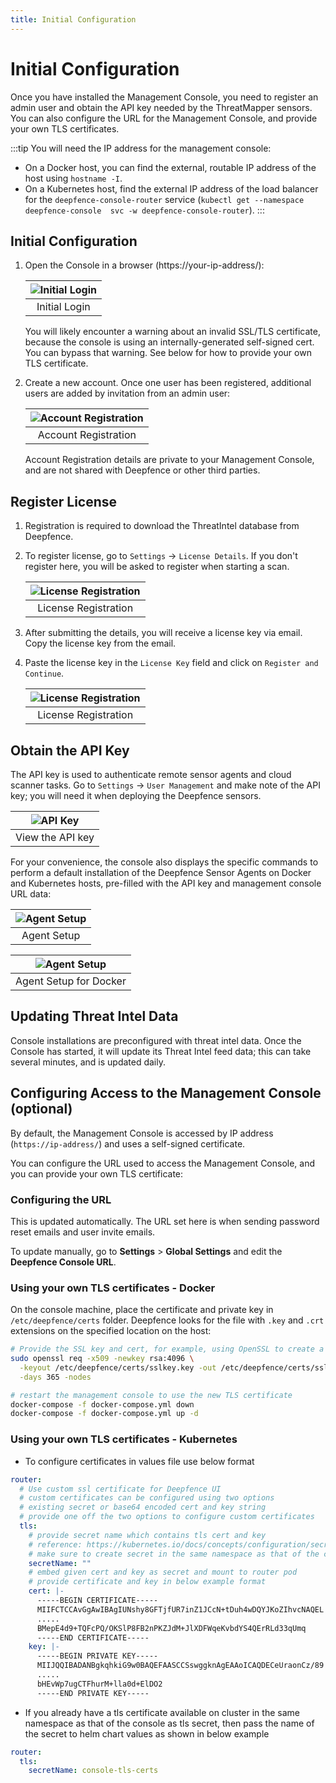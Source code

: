 ```yaml
---
title: Initial Configuration
---
```


# Initial Configuration

Once you have installed the Management Console, you need to register an admin user and obtain the API key needed by the ThreatMapper sensors.  You can also configure the URL for the Management Console, and provide your own TLS certificates.

:::tip
You will need the IP address for the management console:

* On a Docker host, you can find the external, routable IP address of the host using `hostname -I`.
* On a Kubernetes host, find the external IP address of the load balancer for the `deepfence-console-router` service (`kubectl get --namespace deepfence-console  svc -w deepfence-console-router`).
:::

## Initial Configuration

1. Open the Console in a browser (https://your-ip-address/):
    
   | ![Initial Login](../img/registration-1.png) |
   |:-------------------------------------------:|
   |                Initial Login                |

   You will likely encounter a warning about an invalid SSL/TLS certificate, because the console is using an internally-generated self-signed cert. You can bypass that warning. See below for how to provide your own TLS certificate.

2. Create a new account. Once one user has been registered, additional users are added by invitation from an admin user:

    | ![Account Registration](../img/registration-2.png) |
    |:--------------------------------------------------:|
    |                Account Registration                |
    
    Account Registration details are private to your Management Console, and are not shared with Deepfence or other third parties.

## Register License

1. Registration is required to download the ThreatIntel database from Deepfence.
2. To register license, go to `Settings` -> `License Details`. If you don't register here, you will be asked to register when starting a scan.

    | ![License Registration](../img/license-registration.png)  |
    |:---------------------------------------------------------:|
    |                   License Registration                    |

3. After submitting the details, you will receive a license key via email. Copy the license key from the email.
4. Paste the license key in the `License Key` field and click on `Register and Continue`.

    | ![License Registration](../img/license-registration-2.png) |
    |:----------------------------------------------------------:|
    |                    License Registration                    |

## Obtain the API Key

The API key is used to authenticate remote sensor agents and cloud scanner tasks. Go to `Settings` -> `User Management` and make note of the API key; you will need it when deploying the Deepfence sensors.

| ![API Key](../img/api-key.png) |
|:------------------------------:|
|        View the API key        |

For your convenience, the console also displays the specific commands to perform a default installation of the Deepfence Sensor Agents on Docker and Kubernetes hosts, pre-filled with the API key and management console URL data:

| ![Agent Setup](../img/agent-setup.png) |
|:--------------------------------------:|
|              Agent Setup               |

| ![Agent Setup](../img/agent-setup-2.png) |
|:----------------------------------------:|
|          Agent Setup for Docker          |

## Updating Threat Intel Data

Console installations are preconfigured with threat intel data. Once the Console has started, it will update its Threat Intel feed data; this can take several minutes, and is updated daily.

## Configuring Access to the Management Console (optional)

By default, the Management Console is accessed by IP address (`https://ip-address/`) and uses a self-signed certificate.

You can configure the URL used to access the Management Console, and you can provide your own TLS certificate:

### Configuring the URL

This is updated automatically. The URL set here is when sending password reset emails and user invite emails.

To update manually, go to **Settings** > **Global Settings** and edit the **Deepfence Console URL**.

### Using your own TLS certificates - Docker

On the console machine, place the certificate and private key in `/etc/deepfence/certs` folder. Deepfence looks for the file with `.key` and `.crt` extensions on the specified location on the host:

```bash
# Provide the SSL key and cert, for example, using OpenSSL to create a self-signed pair
sudo openssl req -x509 -newkey rsa:4096 \
  -keyout /etc/deepfence/certs/sslkey.key -out /etc/deepfence/certs/sslcert.crt \
  -days 365 -nodes

# restart the management console to use the new TLS certificate
docker-compose -f docker-compose.yml down
docker-compose -f docker-compose.yml up -d
```

### Using your own TLS certificates - Kubernetes

- To configure certificates in values file use below format
```yaml
router:
  # Use custom ssl certificate for Deepfence UI
  # custom certificates can be configured using two options
  # existing secret or base64 encoded cert and key string
  # provide one off the two options to configure custom certificates
  tls:
    # provide secret name which contains tls cert and key
    # reference: https://kubernetes.io/docs/concepts/configuration/secret/#tls-secrets
    # make sure to create secret in the same namespace as that of the console
    secretName: ""
    # embed given cert and key as secret and mount to router pod
    # provide certificate and key in below example format
    cert: |-
      -----BEGIN CERTIFICATE-----
      MIIFCTCCAvGgAwIBAgIUNshy8GFTjfUR7inZ1JCcN+tDuh4wDQYJKoZIhvcNAQEL
      .....
      BMepE4d9+TQFcPQ/OKSlP8FB2nPKZJdM+JlXDFWqeKvbdYS4QErRLd33qUmq
      -----END CERTIFICATE-----
    key: |-
      -----BEGIN PRIVATE KEY-----
      MIIJQQIBADANBgkqhkiG9w0BAQEFAASCCSswggknAgEAAoICAQDECeUraonCz/89
      .....
      bHEvWp7ugCTFhurM+lla0d+ElDO2
      -----END PRIVATE KEY-----
```

- If you already have a tls certificate available on cluster in the same namespace as that of the console as tls secret, then pass the name of the secret to helm chart values as shown in below example
```yaml
router:
  tls:
    secretName: console-tls-certs
```

